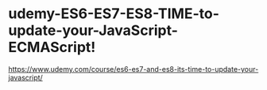 # udemy-ES6-ES7-ES8-TIME-to-update-your-JavaScript-ECMAScript!

https://www.udemy.com/course/es6-es7-and-es8-its-time-to-update-your-javascript/
